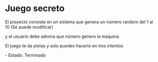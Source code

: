 <h1>Juego secreto</h1>
<p>El proyecto consiste en un sistema que genera un número random del 1 al 10 (Se puede modificar)</p>
<p> y el usuario debe adivina que número genero la maquina</p>
<p>El juego te da pistas y solo puedes hacerlo en tres intentos</p>
- Estado: Terminado
